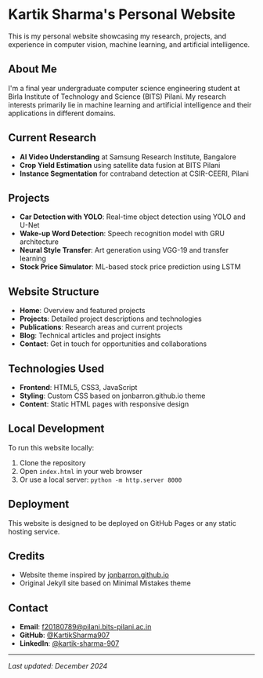# Kartik Sharma's Personal Website

This is my personal website showcasing my research, projects, and experience in computer vision, machine learning, and artificial intelligence.

## About Me

I'm a final year undergraduate computer science engineering student at Birla Institute of Technology and Science (BITS) Pilani. My research interests primarily lie in machine learning and artificial intelligence and their applications in different domains.

## Current Research

- **AI Video Understanding** at Samsung Research Institute, Bangalore
- **Crop Yield Estimation** using satellite data fusion at BITS Pilani
- **Instance Segmentation** for contraband detection at CSIR-CEERI, Pilani

## Projects

- **Car Detection with YOLO**: Real-time object detection using YOLO and U-Net
- **Wake-up Word Detection**: Speech recognition model with GRU architecture
- **Neural Style Transfer**: Art generation using VGG-19 and transfer learning
- **Stock Price Simulator**: ML-based stock price prediction using LSTM

## Website Structure

- **Home**: Overview and featured projects
- **Projects**: Detailed project descriptions and technologies
- **Publications**: Research areas and current projects
- **Blog**: Technical articles and project insights
- **Contact**: Get in touch for opportunities and collaborations

## Technologies Used

- **Frontend**: HTML5, CSS3, JavaScript
- **Styling**: Custom CSS based on jonbarron.github.io theme
- **Content**: Static HTML pages with responsive design

## Local Development

To run this website locally:

1. Clone the repository
2. Open `index.html` in your web browser
3. Or use a local server: `python -m http.server 8000`

## Deployment

This website is designed to be deployed on GitHub Pages or any static hosting service.

## Credits

- Website theme inspired by [jonbarron.github.io](https://github.com/jonbarron/jonbarron_website)
- Original Jekyll site based on Minimal Mistakes theme

## Contact

- **Email**: f20180789@pilani.bits-pilani.ac.in
- **GitHub**: [@KartikSharma907](https://github.com/KartikSharma907)
- **LinkedIn**: [@kartik-sharma-907](https://www.linkedin.com/in/kartik-sharma-907/)

---

*Last updated: December 2024*